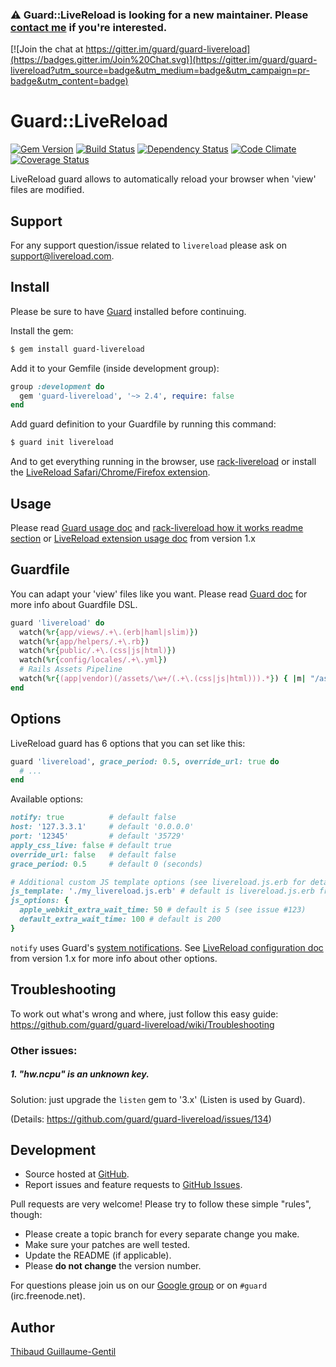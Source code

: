 ### :warning: Guard::LiveReload is looking for a new maintainer. Please [contact me](mailto:thibaud@thibaud.gg) if you're interested.

[![Join the chat at https://gitter.im/guard/guard-livereload](https://badges.gitter.im/Join%20Chat.svg)](https://gitter.im/guard/guard-livereload?utm_source=badge&utm_medium=badge&utm_campaign=pr-badge&utm_content=badge)

# Guard::LiveReload

[![Gem Version](https://badge.fury.io/rb/guard-livereload.svg)](http://badge.fury.io/rb/guard-livereload) [![Build Status](https://travis-ci.org/guard/guard-livereload.svg?branch=master)](http://travis-ci.org/guard/guard-livereload) [![Dependency Status](https://gemnasium.com/guard/guard-livereload.svg)](https://gemnasium.com/guard/guard-livereload) [![Code Climate](https://codeclimate.com/github/guard/guard-livereload.svg)](https://codeclimate.com/github/guard/guard-livereload) [![Coverage Status](https://coveralls.io/repos/guard/guard-livereload/badge.svg?branch=master)](https://coveralls.io/r/guard/guard-livereload)

LiveReload guard allows to automatically reload your browser when 'view' files are modified.

## Support

For any support question/issue related to `livereload` please ask on support@livereload.com.

## Install

Please be sure to have [Guard](https://github.com/guard/guard) installed before continuing.

Install the gem:

``` bash
$ gem install guard-livereload
```

Add it to your Gemfile (inside development group):

``` ruby
group :development do
  gem 'guard-livereload', '~> 2.4', require: false
end
```

Add guard definition to your Guardfile by running this command:

``` bash
$ guard init livereload
```

And to get everything running in the browser, use [rack-livereload](https://github.com/johnbintz/rack-livereload) or install the [LiveReload Safari/Chrome/Firefox extension](http://livereload.com/extensions#installing-sections).

## Usage

Please read [Guard usage doc](https://github.com/guard/guard#readme) and [rack-livereload how it works readme section](https://github.com/johnbintz/rack-livereload#readme) or [LiveReload extension usage doc](https://github.com/mockko/livereload/blob/master/README-old.md) from version 1.x

## Guardfile

You can adapt your 'view' files like you want.
Please read [Guard doc](https://github.com/guard/guard#readme) for more info about Guardfile DSL.

``` ruby
guard 'livereload' do
  watch(%r{app/views/.+\.(erb|haml|slim)})
  watch(%r{app/helpers/.+\.rb})
  watch(%r{public/.+\.(css|js|html)})
  watch(%r{config/locales/.+\.yml})
  # Rails Assets Pipeline
  watch(%r{(app|vendor)(/assets/\w+/(.+\.(css|js|html))).*}) { |m| "/assets/#{m[3]}" }
end
```

## Options

LiveReload guard has 6 options that you can set like this:

``` ruby
guard 'livereload', grace_period: 0.5, override_url: true do
  # ...
end
```

Available options:

``` ruby
notify: true          # default false
host: '127.3.3.1'     # default '0.0.0.0'
port: '12345'         # default '35729'
apply_css_live: false # default true
override_url: false   # default false
grace_period: 0.5     # default 0 (seconds)

# Additional custom JS template options (see livereload.js.erb for details):
js_template: './my_livereload.js.erb' # default is livereload.js.erb from gem
js_options: {
  apple_webkit_extra_wait_time: 50 # default is 5 (see issue #123)
  default_extra_wait_time: 100 # default is 200
}
```

`notify` uses Guard's [system notifications](https://github.com/guard/guard/wiki/System-notifications).
See [LiveReload configuration doc](https://github.com/mockko/livereload/blob/master/README-old.md) from version 1.x for more info about other options.

## Troubleshooting

To work out what's wrong and where, just follow this easy guide: https://github.com/guard/guard-livereload/wiki/Troubleshooting

### Other issues:

##### 1. "hw.ncpu" is an unknown key.

Solution: just upgrade the `listen` gem to '3.x' (Listen is used by Guard).

(Details: https://github.com/guard/guard-livereload/issues/134)

## Development

* Source hosted at [GitHub](https://github.com/guard/guard-livereload).
* Report issues and feature requests to [GitHub Issues](https://github.com/guard/guard-livereload/issues).

Pull requests are very welcome! Please try to follow these simple "rules", though:

* Please create a topic branch for every separate change you make.
* Make sure your patches are well tested.
* Update the README (if applicable).
* Please **do not change** the version number.

For questions please join us on our [Google group](http://groups.google.com/group/guard-dev) or on `#guard` (irc.freenode.net).

## Author

[Thibaud Guillaume-Gentil](https://github.com/thibaudgg)
